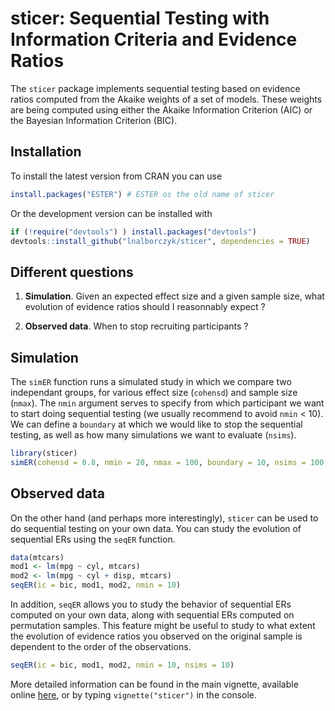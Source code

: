 
sticer: Sequential Testing with Information Criteria and Evidence Ratios
========================================================================

<!--
[![CRAN status](https://www.r-pkg.org/badges/version/ESTER)](https://cran.r-project.org/package=ESTER)
[![Build Status](https://travis-ci.org/lnalborczyk/ESTER.svg?branch=master)](https://travis-ci.org/lnalborczyk/ESTER)
-->
The `sticer` package implements sequential testing based on evidence ratios computed from the Akaike weights of a set of models. These weights are being computed using either the Akaike Information Criterion (AIC) or the Bayesian Information Criterion (BIC).

Installation
------------

To install the latest version from CRAN you can use

``` r
install.packages("ESTER") # ESTER os the old name of sticer
```

Or the development version can be installed with

``` r
if (!require("devtools") ) install.packages("devtools")
devtools::install_github("lnalborczyk/sticer", dependencies = TRUE)
```

Different questions
-------------------

1.  **Simulation**. Given an expected effect size and a given sample size, what evolution of evidence ratios should I reasonnably expect ?

2.  **Observed data**. When to stop recruiting participants ?

Simulation
----------

The `simER` function runs a simulated study in which we compare two independant groups, for various effect size (`cohensd`) and sample size (`nmax`). The `nmin` argument serves to specify from which participant we want to start doing sequential testing (we usually recommend to avoid `nmin` &lt; 10). We can define a `boundary` at which we would like to stop the sequential testing, as well as how many simulations we want to evaluate (`nsims`).

``` r
library(sticer)
simER(cohensd = 0.8, nmin = 20, nmax = 100, boundary = 10, nsims = 100, ic = bic)
```

Observed data
-------------

On the other hand (and perhaps more interestingly), `sticer` can be used to do sequential testing on your own data. You can study the evolution of sequential ERs using the `seqER` function.

``` r
data(mtcars)
mod1 <- lm(mpg ~ cyl, mtcars)
mod2 <- lm(mpg ~ cyl + disp, mtcars)
seqER(ic = bic, mod1, mod2, nmin = 10)
```

In addition, `seqER` allows you to study the behavior of sequential ERs computed on your own data, along with sequential ERs computed on permutation samples. This feature might be useful to study to what extent the evolution of evidence ratios you observed on the original sample is dependent to the order of the observations.

``` r
seqER(ic = bic, mod1, mod2, nmin = 10, nsims = 10)
```

More detailed information can be found in the main vignette, available online [here](https://rawgit.com/lnalborczyk/ESTER/master/inst/doc/sticer.html), or by typing `vignette("sticer")` in the console.
